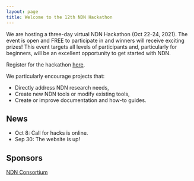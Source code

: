 ```yaml
---
layout: page
title: Welcome to the 12th NDN Hackathon
---
```


We are hosting a three-day virtual NDN Hackathon (Oct 22-24, 2021). The event is open and FREE to participate in and winners will receive exciting prizes! This event targets all levels of participants and, particularly for beginners, will be an excellent opportunity to get started with NDN.

Register for the hackathon [here](https://www.eventbrite.com/e/12th-ndn-hackathon-registration-124210678483).

<!--#### **Attendees: Please join via [Zoom](https://arizona.zoom.us/j/86129306505?pwd=VTZDMEhGQnU0TDZZZDR3K1hZRmpmZz09)**-->

We particularly encourage projects that:

 - Directly address NDN research needs,
 - Create new NDN tools or modify existing tools,
 - Create or improve documentation and how-to guides.


<!--## Call For Hacks

- Proposals should be submitted via [web form](https://docs.google.com/forms/d/e/1FAIpQLSfYe_kGUiosu01iMtbXPkMVgTYbMCXZgS-ZUaFx4IlKnun9-A/viewform).
- Click [here](http://12th-ndn-hackathon.named-data.net/cfh.html) for our "Call for Hacks".-->

<!--
## Hackathon Awards

- **Award**

  **Project**

  Authors

  <br />
-->

## News
- Oct 8: Call for hacks is online.
- Sep 30: The website is up!

## Sponsors

[NDN Consortium](https://named-data.net/consortium/)
